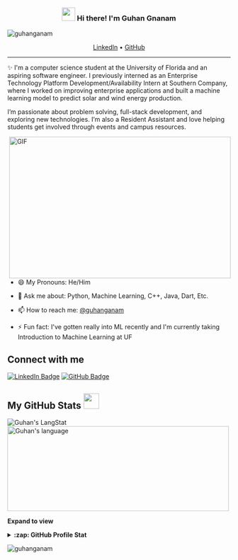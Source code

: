<!-- Heading -->
<h3 align="center"><img src="https://raw.githubusercontent.com/MartinHeinz/MartinHeinz/master/wave.gif" width="30px"> Hi there! I'm Guhan Gnanam</h3>

<!-- Profile Views -->
<p align="left">
  <img src="https://komarev.com/ghpvc/?username=guhanganam&label=Profile%20views&color=0e75b6&style=flat" alt="guhanganam" />
</p>

<p align="center">
  <a href="https://linkedin.com/in/guhan-gnanam">LinkedIn</a> •
  <a href="https://github.com/guhangnanam">GitHub</a>
</p>

<!-- About section -->

---
✨ I'm a computer science student at the University of Florida and an aspiring software engineer. I previously interned as an Enterprise Technology Platform Development/Availability Intern at Southern Company, where I worked on improving enterprise applications and built a machine learning model to predict solar and wind energy production.

I’m passionate about problem solving, full-stack development, and exploring new technologies. I’m also a Resident Assistant and love helping students get involved through events and campus resources.

<!-- code gif-->
<img align="right" alt="GIF" src="./code.gif" width="500" height="320" />

- 😄 My Pronouns: He/Him   

- 💬 Ask me about: Python, Machine Learning, C++, Java, Dart, Etc.

- 📫 How to reach me: [@guhanganam](https://linkedin.com/in/guhan-gnanam)

- ⚡ Fun fact: I've gotten really into ML recently and I'm currently taking Introduction to Machine Learning at UF

<!-- About section: END -->

<!-- Connect section -->

<h2>Connect with me </h2>
<p>
  <a href="https://linkedin.com/in/guhan-gnanam"><img src="https://img.shields.io/badge/-Guhan%20Gnanam-blue?style=plastic&labelColor=blue&logo=LinkedIn" alt="LinkedIn Badge"></a> 
  <a href="https://github.com/guhanganam"><img src="https://img.shields.io/badge/-Guhan%20Gnanam-informational?style=plastic&labelColor=informational&logo=GitHub" alt="GitHub Badge"></a>
</p>

<!-- GitHub section -->

## My GitHub Stats <img src="https://i.pinimg.com/originals/65/c4/f4/65c4f452571be1261e9c623f7da488ac.gif" width="35px">

<div>
  <img align="center" src="https://github-readme-streak-stats.herokuapp.com/?user=guhanganam" alt="Guhan's LangStat" />
  <img align="center" src="https://github-readme-stats.vercel.app/api/top-langs?username=guhangnanam&langs_count=10&show_icons=true&locale=en&layout=compact&theme=light" alt="Guhan's language" height="192px" width="500px"/>
</div>

**Expand to view**
<details>
  <summary><b>:zap: GitHub Profile Stat</b></summary>
  <img src="https://github-readme-stats.anuraghazra1.vercel.app/api?username=guhangnanam&show_icons=true" />
</details>

<!-- GitHub section: END -->

<!-- Profile Views -->
<p align="left">
  <img src="https://komarev.com/ghpvc/?username=guhanganam&label=Profile%20views&color=0e75b6&style=flat" alt="guhanganam" />
</p>

<!-- THE END -->
